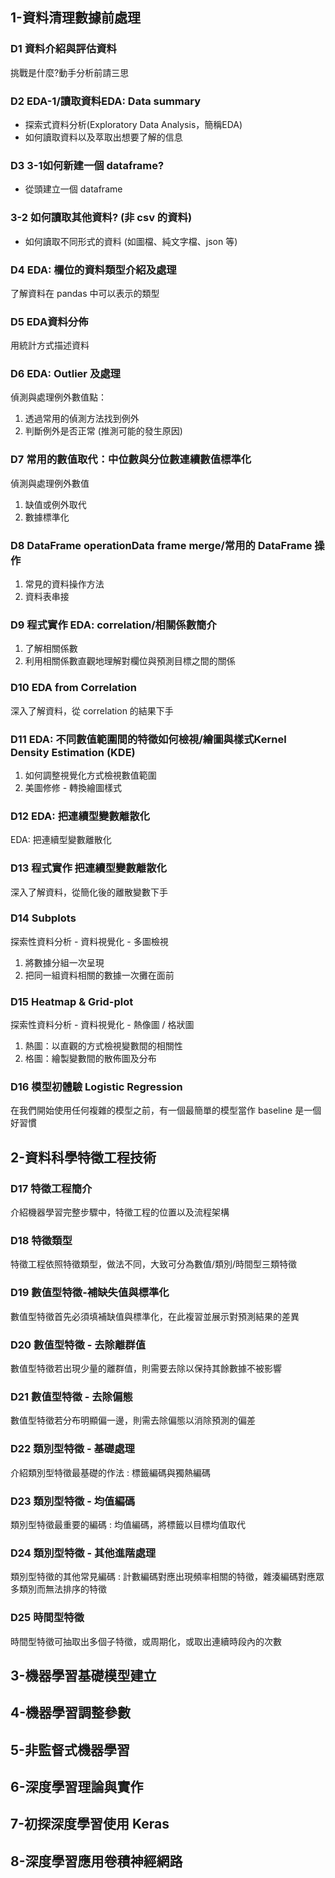 ## 1-資料清理數據前處理

### D1 資料介紹與評估資料
挑戰是什麼?動手分析前請三思

### D2 EDA-1/讀取資料EDA: Data summary
* 探索式資料分析(Exploratory Data Analysis，簡稱EDA)
* 如何讀取資料以及萃取出想要了解的信息

### D3 3-1如何新建一個 dataframe?
* 從頭建立一個 dataframe 
### 3-2 如何讀取其他資料? (非 csv 的資料)
* 如何讀取不同形式的資料 (如圖檔、純文字檔、json 等)

### D4 EDA: 欄位的資料類型介紹及處理
了解資料在 pandas 中可以表示的類型

### D5 EDA資料分佈
用統計方式描述資料

### D6 EDA: Outlier 及處理
偵測與處理例外數值點：
1. 透過常用的偵測方法找到例外 
2. 判斷例外是否正常 (推測可能的發生原因)

### D7 常用的數值取代：中位數與分位數連續數值標準化
偵測與處理例外數值 
1. 缺值或例外取代 
2. 數據標準化

### D8 DataFrame operationData frame merge/常用的 DataFrame 操作
1. 常見的資料操作方法 
2. 資料表串接

### D9 程式實作 EDA: correlation/相關係數簡介
1. 了解相關係數 
2. 利用相關係數直觀地理解對欄位與預測目標之間的關係

### D10 EDA from Correlation
深入了解資料，從 correlation 的結果下手

### D11 EDA: 不同數值範圍間的特徵如何檢視/繪圖與樣式Kernel Density Estimation (KDE)
1. 如何調整視覺化方式檢視數值範圍 
2. 美圖修修 - 轉換繪圖樣式

### D12 EDA: 把連續型變數離散化
EDA: 把連續型變數離散化

### D13 程式實作 把連續型變數離散化
深入了解資料，從簡化後的離散變數下手

### D14 Subplots
探索性資料分析 - 資料視覺化 - 多圖檢視 
1. 將數據分組一次呈現 
2. 把同一組資料相關的數據一次攤在面前

### D15 Heatmap & Grid-plot
探索性資料分析 - 資料視覺化 - 熱像圖 / 格狀圖 
1. 熱圖：以直觀的方式檢視變數間的相關性 
2. 格圖：繪製變數間的散佈圖及分布

### D16 模型初體驗 Logistic Regression
在我們開始使用任何複雜的模型之前，有一個最簡單的模型當作 baseline 是一個好習慣

## 2-資料科學特徵工程技術
### D17 特徵工程簡介
介紹機器學習完整步驟中，特徵工程的位置以及流程架構

### D18 特徵類型
特徵工程依照特徵類型，做法不同，大致可分為數值/類別/時間型三類特徵

### D19 數值型特徵-補缺失值與標準化
數值型特徵首先必須填補缺值與標準化，在此複習並展示對預測結果的差異

### D20 數值型特徵 - 去除離群值
數值型特徵若出現少量的離群值，則需要去除以保持其餘數據不被影響

### D21 數值型特徵 - 去除偏態
數值型特徵若分布明顯偏一邊，則需去除偏態以消除預測的偏差

### D22 類別型特徵 - 基礎處理
介紹類別型特徵最基礎的作法 : 標籤編碼與獨熱編碼

### D23 類別型特徵 - 均值編碼
類別型特徵最重要的編碼 : 均值編碼，將標籤以目標均值取代

### D24 類別型特徵 - 其他進階處理
類別型特徵的其他常見編碼 : 計數編碼對應出現頻率相關的特徵，雜湊編碼對應眾多類別而無法排序的特徵

### D25 時間型特徵
時間型特徵可抽取出多個子特徵，或周期化，或取出連續時段內的次數

## 3-機器學習基礎模型建立

## 4-機器學習調整參數

## 5-非監督式機器學習

## 6-深度學習理論與實作

## 7-初探深度學習使用 Keras

## 8-深度學習應用卷積神經網路

